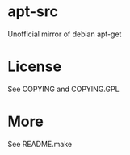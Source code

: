 apt-src
=======

Unofficial mirror of debian apt-get

License
=======

See COPYING and COPYING.GPL

More
====

See README.make
